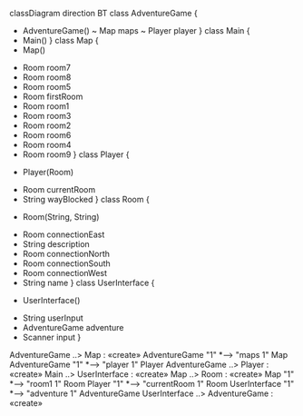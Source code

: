 classDiagram
direction BT
class AdventureGame {
  + AdventureGame() 
  ~ Map maps
  ~ Player player
}
class Main {
  + Main() 
}
class Map {
  + Map() 
  - Room room7
  - Room room8
  - Room room5
  - Room firstRoom
  - Room room1
  - Room room3
  - Room room2
  - Room room6
  - Room room4
  - Room room9
}
class Player {
  + Player(Room) 
  - Room currentRoom
  - String wayBlocked
}
class Room {
  + Room(String, String) 
  - Room connectionEast
  - String description
  - Room connectionNorth
  - Room connectionSouth
  - Room connectionWest
  - String name
}
class UserInterface {
  + UserInterface() 
  - String userInput
  - AdventureGame adventure
  - Scanner input
}

AdventureGame  ..>  Map : «create»
AdventureGame "1" *--> "maps 1" Map 
AdventureGame "1" *--> "player 1" Player 
AdventureGame  ..>  Player : «create»
Main  ..>  UserInterface : «create»
Map  ..>  Room : «create»
Map "1" *--> "room1 1" Room 
Player "1" *--> "currentRoom 1" Room 
UserInterface "1" *--> "adventure 1" AdventureGame 
UserInterface  ..>  AdventureGame : «create»
